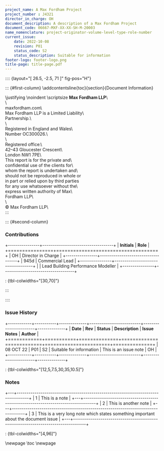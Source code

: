 ```yaml
---
project_name: A Max Fordham Project
project_number : J4321
director_in_charge: OH
document_description: A description of a Max Fordham Project
document_code: 06667-MXF-XX-XX-SH-M-20003
name_nomenclature: project-originator-volume-level-type-role-number
current_issue:
    date: 2022-10-08
    revision: P01
    status_code: S2
    status_description: Suitable for information
footer-logo: footer-logo.png
title-page: title-page.pdf
---
```


:::: {layout="[ 26.5, -2.5, 71 ]" fig-pos="H"}

::: {#first-column}
\addcontentsline{toc}{section}{Document Information}

\justifying \noindent \scriptsize __Max Fordham LLP__\                      
\                                         
maxfordham.com\                           
Max Fordham LLP is a Limited Liability\   
Partnership.\                             
\                                         
Registered in England and Wales\          
Number OC300026.\                         
\                                         
Registered office:\                       
42–43 Gloucester Crescent\                
London NW1 7PE\                           
This report is for the private and\       
confidential use of the clients for\      
whom the report is undertaken and\     
should not be reproduced in whole or\
in part or relied upon by third parties\
for any use whatsoever without the\       
express written authority of Max\         
Fordham LLP\                              
\                                         
© Max Fordham LLP\      
:::

::: {#second-column}


### Contributions

+----------------+------------------------------------+
| **Initials**   | **Role**                           |
+================+====================================+
| OH             | Director in Charge                 |
+----------------+------------------------------------+
| 945d           | Commercial Lead                    |
+----------------+------------------------------------+
|                | Lead Building Performance Modeller |
+----------------+------------------------------------+

: {tbl-colwidths="[30,70]"}

:::

::::

### Issue History

+------------+-----------+--------------+--------------------------+-----------------------+--------------+
| **Date**   | **Rev**   | **Status**   | **Description**          | **Issue Notes**       | **Author**   |
+============+===========+==============+==========================+=======================+==============+
| 08 OCT 22  | P01       | S2           | Suitable for information | This is an issue note | OH           |
+------------+-----------+--------------+--------------------------+-----------------------+--------------+

: {tbl-colwidths="[12,5,7.5,30,35,10.5]"}


### Notes

+---+------------------------------------------------------------------------------------+
| 1 | This is a note                                                                     |
+---+------------------------------------------------------------------------------------+
| 2 | This is another note                                                               |
+---+------------------------------------------------------------------------------------+
| 3 | This is a very long note which states something important about the document issue |
+---+------------------------------------------------------------------------------------+

: {tbl-colwidths="[4,96]"}


\newpage
\toc
\newpage
